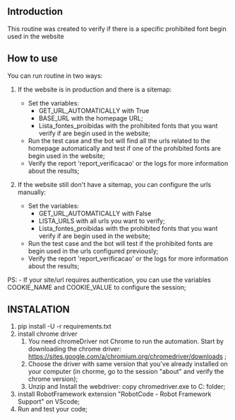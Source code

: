 Introduction
------------

This routine was created to verify if there is a specific prohibited font begin used in the website

How to use
----------------
You can run routine in two ways:
1. If the website is in production and there is a sitemap:
    - Set the variables:
        - GET_URL_AUTOMATICALLY with True
        - BASE_URL with the homepage URL;
        - Lista_fontes_proibidas with the prohibited fonts that you want verify if are begin used in the website;
    - Run the test case and the bot will find all the urls related to the homepage automatically and test if one of the prohibited fonts are begin used in the website;
    - Verify the report 'report_verificacao' or the logs for more information about the results;

2. If the website still don't have a sitemap, you can configure the urls manually:
    - Set the variables:
        - GET_URL_AUTOMATICALLY with False
        - LISTA_URLS with all urls you want to verify;
        - Lista_fontes_proibidas with the prohibited fonts that you want verify if are begin used in the website;
    - Run the test case and the bot will test if the prohibited fonts are begin used in the urls configured previously;
    - Verify the report 'report_verificacao' or the logs for more information about the results;

PS:
    - If your site/url requires authentication, you can use the variables COOKIE_NAME and COOKIE_VALUE to configure the session;

INSTALATION
----------------
1. pip install -U -r requirements.txt
2. install chrome driver
    1. You need chromeDriver not Chrome to run the automation. Start by downloading the chrome driver: https://sites.google.com/a/chromium.org/chromedriver/downloads ;
    2. Choose the driver with same version that you've already installed on your computer (in chorme, go to the session "about" and verify the chrome version);
    3. Unzip and Install the webdriver: copy chromedriver.exe to C: folder;
3. install RobotFramework extension "RobotCode - Robot Framework Support" on VScode;
4. Run and test your code;
